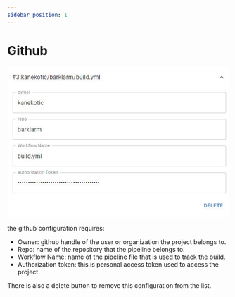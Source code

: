 ```yaml
---
sidebar_position: 1
---
```


# Github

![Github](./img/github.jpeg)

the github configuration requires:
- Owner: github handle of the user or organization the project belongs to.
- Repo: name of the repository that the pipeline belongs to.
- Workflow Name: name of the pipeline file that is used to track the build.
- Authorization token: this is personal access token used to access the project.

There is also a delete button to remove this configuration from the list.